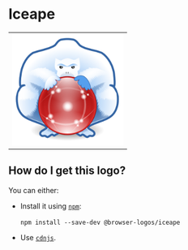 # Iceape

<table>
    <tr height=230>
        <td>
            <a href="https://github.com/alrra/browser-logos/tree/ef3aeb4053788411ccfac121afd712d57a9388eb/src/archive/iceape">
                <img width=220 src="https://raw.githubusercontent.com/alrra/browser-logos/ef3aeb4053788411ccfac121afd712d57a9388eb/src/archive/iceape/iceape.svg?sanitize=true" alt="Iceape browser logo">
            </a>
        </td>
    </tr>
</table>

## How do I get this logo?

You can either:

* Install it using [`npm`][npm]:

  `npm install --save-dev @browser-logos/iceape`

* Use [`cdnjs`][cdnjs].

<!-- Link labels: -->

[cdnjs]: https://cdnjs.com/libraries/browser-logos
[npm]: https://www.npmjs.com/
